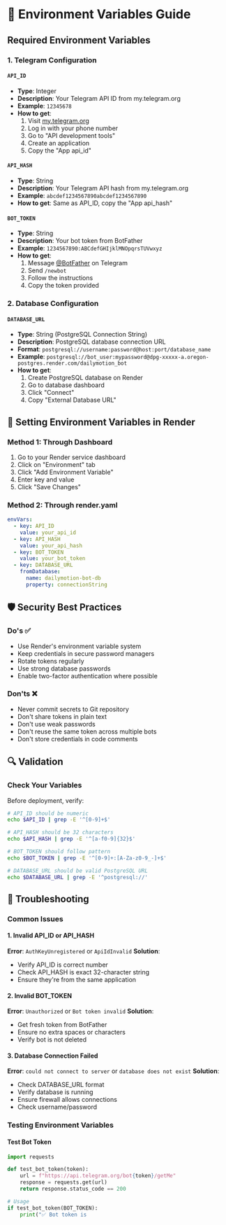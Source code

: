 # 🔐 Environment Variables Guide

## Required Environment Variables

### 1. Telegram Configuration

#### `API_ID`
- **Type**: Integer
- **Description**: Your Telegram API ID from my.telegram.org
- **Example**: `12345678`
- **How to get**:
  1. Visit [my.telegram.org](https://my.telegram.org)
  2. Log in with your phone number
  3. Go to "API development tools"
  4. Create an application
  5. Copy the "App api_id"

#### `API_HASH`
- **Type**: String
- **Description**: Your Telegram API hash from my.telegram.org
- **Example**: `abcdef1234567890abcdef1234567890`
- **How to get**: Same as API_ID, copy the "App api_hash"

#### `BOT_TOKEN`
- **Type**: String
- **Description**: Your bot token from BotFather
- **Example**: `1234567890:ABCdefGHIjklMNOpqrsTUVwxyz`
- **How to get**:
  1. Message [@BotFather](https://t.me/BotFather) on Telegram
  2. Send `/newbot`
  3. Follow the instructions
  4. Copy the token provided

### 2. Database Configuration

#### `DATABASE_URL`
- **Type**: String (PostgreSQL Connection String)
- **Description**: PostgreSQL database connection URL
- **Format**: `postgresql://username:password@host:port/database_name`
- **Example**: `postgresql://bot_user:mypassword@dpg-xxxxx-a.oregon-postgres.render.com/dailymotion_bot`
- **How to get**:
  1. Create PostgreSQL database on Render
  2. Go to database dashboard
  3. Click "Connect"
  4. Copy "External Database URL"

## 🔧 Setting Environment Variables in Render

### Method 1: Through Dashboard
1. Go to your Render service dashboard
2. Click on "Environment" tab
3. Click "Add Environment Variable"
4. Enter key and value
5. Click "Save Changes"

### Method 2: Through render.yaml
```yaml
envVars:
  - key: API_ID
    value: your_api_id
  - key: API_HASH
    value: your_api_hash
  - key: BOT_TOKEN
    value: your_bot_token
  - key: DATABASE_URL
    fromDatabase:
      name: dailymotion-bot-db
      property: connectionString
```

## 🛡️ Security Best Practices

### Do's ✅
- Use Render's environment variable system
- Keep credentials in secure password managers
- Rotate tokens regularly
- Use strong database passwords
- Enable two-factor authentication where possible

### Don'ts ❌
- Never commit secrets to Git repository
- Don't share tokens in plain text
- Don't use weak passwords
- Don't reuse the same token across multiple bots
- Don't store credentials in code comments

## 🔍 Validation

### Check Your Variables
Before deployment, verify:

```bash
# API_ID should be numeric
echo $API_ID | grep -E '^[0-9]+$'

# API_HASH should be 32 characters
echo $API_HASH | grep -E '^[a-f0-9]{32}$'

# BOT_TOKEN should follow pattern
echo $BOT_TOKEN | grep -E '^[0-9]+:[A-Za-z0-9_-]+$'

# DATABASE_URL should be valid PostgreSQL URL
echo $DATABASE_URL | grep -E '^postgresql://'
```

## 🚨 Troubleshooting

### Common Issues

#### 1. Invalid API_ID or API_HASH
**Error**: `AuthKeyUnregistered` or `ApiIdInvalid`
**Solution**:
- Verify API_ID is correct number
- Check API_HASH is exact 32-character string
- Ensure they're from the same application

#### 2. Invalid BOT_TOKEN
**Error**: `Unauthorized` or `Bot token invalid`
**Solution**:
- Get fresh token from BotFather
- Ensure no extra spaces or characters
- Verify bot is not deleted

#### 3. Database Connection Failed
**Error**: `could not connect to server` or `database does not exist`
**Solution**:
- Check DATABASE_URL format
- Verify database is running
- Ensure firewall allows connections
- Check username/password

### Testing Environment Variables

#### Test Bot Token
```python
import requests

def test_bot_token(token):
    url = f"https://api.telegram.org/bot{token}/getMe"
    response = requests.get(url)
    return response.status_code == 200

# Usage
if test_bot_token(BOT_TOKEN):
    print("✅ Bot token is
